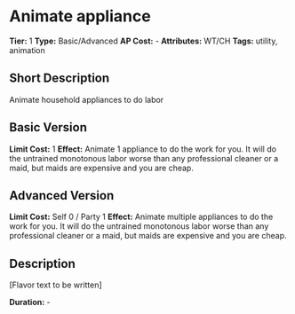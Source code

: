 # Animate appliance

**Tier:** 1
**Type:** Basic/Advanced
**AP Cost:** -
**Attributes:** WT/CH
**Tags:** utility, animation

## Short Description
Animate household appliances to do labor

## Basic Version
**Limit Cost:** 1
**Effect:** Animate 1 appliance to do the work for you. It will do the untrained monotonous labor worse than any professional cleaner or a maid, but maids are expensive and you are cheap.

## Advanced Version
**Limit Cost:** Self 0 / Party 1
**Effect:** Animate multiple appliances to do the work for you. It will do the untrained monotonous labor worse than any professional cleaner or a maid, but maids are expensive and you are cheap.

## Description
[Flavor text to be written]

**Duration:** -